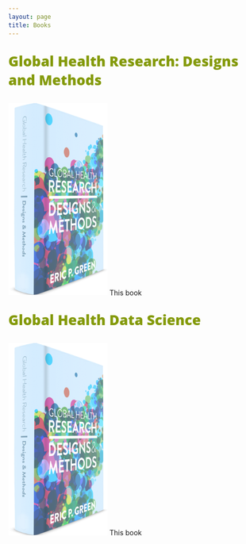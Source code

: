 ```yaml
---
layout: page
title: Books
---
```


<p style="font-size:200%;font-family: 'Open Sans', 'Helvetica Neue', Helvetica, Arial, sans-serif;font-weight: 800;color:#849a0b;">Global Health Research: Designs and Methods</p>


<a href="http://www.designsandmethods.com/ebook/"><img src="/img/ghr-cover-web.png" style="width: 200px;" ALIGN=”left” /></a> 
This book


<p style="font-size:200%;font-family: 'Open Sans', 'Helvetica Neue', Helvetica, Arial, sans-serif;font-weight: 800;color:#849a0b;">Global Health Data Science</p>


<a href="http://www.designsandmethods.com/ghds/"><img src="/img/ghr-cover-web.png" style="width: 200px;" ALIGN=”left” /></a> 
This book



